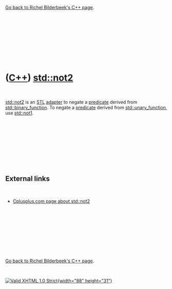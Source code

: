 

[Go back to Richel Bilderbeek's C++ page](Cpp.htm).

 

 

 

 

 

([C++](Cpp.htm)) [std::not2](CppNot2.htm)
=========================================

 

[std::not2](CppNot2.htm) is an [STL](CppStl.htm)
[adapter](CppAdapter.htm) to negate a [predicate](CppPredicate.htm)
derived from [std::binary\_function](CppBinary_function.htm). To negate
a [predicate](CppPredicate.htm) derived from
[std::unary\_function](CppUnary_function.htm), use
[std::not1](CppNot1.htm).

 

 

 

 

 

External links
--------------

 

-   [Cplusplus.com page about
    std::not2](http://www.cplusplus.com/reference/std/functional/not2)

 

 

 

 

 

[Go back to Richel Bilderbeek's C++ page](Cpp.htm).



 

[![Valid XHTML 1.0 Strict](valid-xhtml10.png){width="88"
height="31"}](http://validator.w3.org/check?uri=referer)
